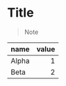 # Title

> Note

| name   |   value |
|:-------|--------:|
| Alpha  |       1 |
| Beta   |       2 |